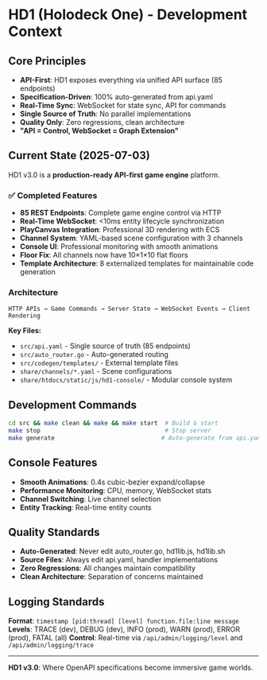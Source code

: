 # HD1 (Holodeck One) - Development Context

## Core Principles
- **API-First**: HD1 exposes everything via unified API surface (85 endpoints)
- **Specification-Driven**: 100% auto-generated from api.yaml
- **Real-Time Sync**: WebSocket for state sync, API for commands
- **Single Source of Truth**: No parallel implementations
- **Quality Only**: Zero regressions, clean architecture
- **"API = Control, WebSocket = Graph Extension"**

## Current State (2025-07-03)
HD1 v3.0 is a **production-ready API-first game engine** platform.

### ✅ Completed Features
- **85 REST Endpoints**: Complete game engine control via HTTP
- **Real-Time WebSocket**: <10ms entity lifecycle synchronization
- **PlayCanvas Integration**: Professional 3D rendering with ECS
- **Channel System**: YAML-based scene configuration with 3 channels
- **Console UI**: Professional monitoring with smooth animations
- **Floor Fix**: All channels now have 10×1×10 flat floors
- **Template Architecture**: 8 externalized templates for maintainable code generation

### Architecture
```
HTTP APIs → Game Commands → Server State → WebSocket Events → Client Rendering
```

**Key Files:**
- `src/api.yaml` - Single source of truth (85 endpoints)
- `src/auto_router.go` - Auto-generated routing
- `src/codegen/templates/` - External template files
- `share/channels/*.yaml` - Scene configurations
- `share/htdocs/static/js/hd1-console/` - Modular console system

## Development Commands
```bash
cd src && make clean && make && make start  # Build & start
make stop                                   # Stop server
make generate                              # Auto-generate from api.yaml
```

## Console Features
- **Smooth Animations**: 0.4s cubic-bezier expand/collapse
- **Performance Monitoring**: CPU, memory, WebSocket stats
- **Channel Switching**: Live channel selection
- **Entity Tracking**: Real-time entity counts

## Quality Standards
- **Auto-Generated**: Never edit auto_router.go, hd1lib.js, hd1lib.sh
- **Source Files**: Always edit api.yaml, handler implementations
- **Zero Regressions**: All changes maintain compatibility
- **Clean Architecture**: Separation of concerns maintained

## Logging Standards
**Format**: `timestamp [pid:thread] [level] function.file:line message`
**Levels**: TRACE (dev), DEBUG (dev), INFO (prod), WARN (prod), ERROR (prod), FATAL (all)
**Control**: Real-time via `/api/admin/logging/level` and `/api/admin/logging/trace`

---

**HD1 v3.0**: Where OpenAPI specifications become immersive game worlds.